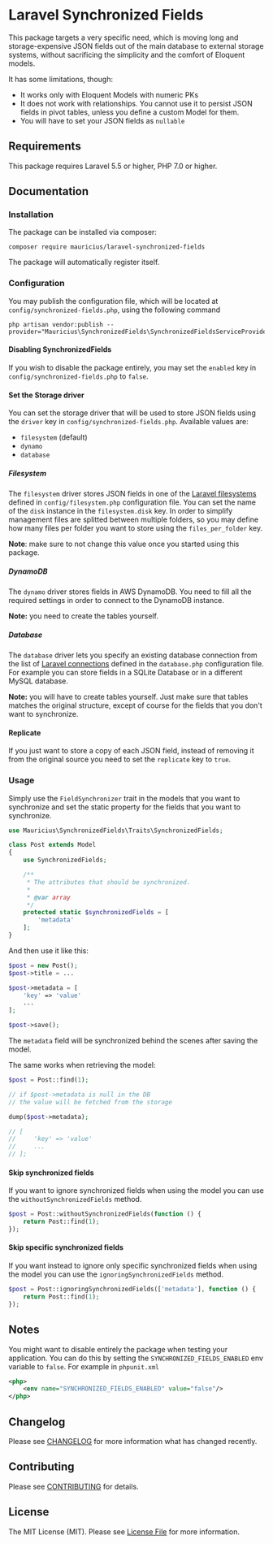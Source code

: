 # Laravel Synchronized Fields

This package targets a very specific need, which is moving long and storage-expensive JSON fields out of the main database to external storage systems, without sacrificing the simplicity and the comfort of Eloquent models.

It has some limitations, though:

* It works only with Eloquent Models with numeric PKs
* It does not work with relationships. You cannot use it to persist JSON fields in pivot tables, unless you define a custom Model for them.
* You will have to set your JSON fields as `nullable`

## Requirements

This package requires Laravel 5.5 or higher, PHP 7.0 or higher.

## Documentation

### Installation

The package can be installed via composer:

```
composer require mauricius/laravel-synchronized-fields
```

The package will automatically register itself.

### Configuration

You may publish the configuration file, which will be located at `config/synchronized-fields.php`, using the following command

```
php artisan vendor:publish --provider="Mauricius\SynchronizedFields\SynchronizedFieldsServiceProvider"
```

#### Disabling SynchronizedFields

If you wish to disable the package entirely, you may set the `enabled` key in `config/synchronized-fields.php` to `false`.

#### Set the Storage driver

You can set the storage driver that will be used to store JSON fields using the `driver` key in `config/synchronized-fields.php`. Available values are:

* `filesystem` (default)
* `dynamo`
* `database`

##### Filesystem

The `filesystem` driver stores JSON fields in one of the [Laravel filesystems](https://laravel.com/docs/6.x/filesystem#configuration) defined in `config/filesystem.php` configuration file. You can set the name of the `disk` instance in the `filesystem.disk` key. In order to simplify management files are splitted between multiple folders, so you may define how many files per folder you want to store using the `files_per_folder` key.

**Note**: make sure to not change this value once you started using this package.

##### DynamoDB

The `dynamo` driver stores fields in AWS DynamoDB. You need to fill all the required settings in order to connect to the DynamoDB instance.
 
**Note:** you need to create the tables yourself.

##### Database

The `database` driver lets you specify an existing database connection from the list of [Laravel connections](https://laravel.com/docs/6.x/database#configuration) defined in the `database.php` configuration file. For example you can store fields in a SQLite Database or in a different MySQL database. 

**Note:** you will have to create tables yourself. Just make sure that tables matches the original structure, except of course for the fields that you don't want to synchronize.

#### Replicate

If you just want to store a copy of each JSON field, instead of removing it from the original source you need to set the `replicate` key to `true`.

### Usage

Simply use the `FieldSynchronizer` trait in the models that you want to synchronize and set the static property for the fields that you want to synchronize.

```php
use Mauricius\SynchronizedFields\Traits\SynchronizedFields;

class Post extends Model
{
    use SynchronizedFields;

    /**
     * The attributes that should be synchronized.
     *
     * @var array
     */
    protected static $synchronizedFields = [
        'metadata'
    ];
}
```
And  then use it like this:

```php
$post = new Post();
$post->title = ...

$post->metadata = [
    'key' => 'value'
    ...
];

$post->save();
```

The `metadata` field will be synchronized behind the scenes after saving the model.

The same works when retrieving the model:

```php
$post = Post::find(1);

// if $post->metadata is null in the DB
// the value will be fetched from the storage

dump($post->metadata);

// [
//     'key' => 'value'
//     ...
// ];
```

#### Skip synchronized fields

If you want to ignore synchronized fields when using the model you can use the `withoutSynchronizedFields` method.

```php
$post = Post::withoutSynchronizedFields(function () {
    return Post::find(1);
});
```

#### Skip specific synchronized fields

If you want instead to ignore only specific synchronized fields when using the model you can use the `ignoringSynchronizedFields` method.

```php
$post = Post::ignoringSynchronizedFields(['metadata'], function () {
    return Post::find(1);
});
```

## Notes

You might want to disable entirely the package when testing your application. You can do this by setting the `SYNCHRONIZED_FIELDS_ENABLED` env variable to `false`. For example in `phpunit.xml`

```xml
<php>
    <env name="SYNCHRONIZED_FIELDS_ENABLED" value="false"/>
</php>
```

## Changelog

Please see [CHANGELOG](CHANGELOG.md) for more information what has changed recently.

## Contributing

Please see [CONTRIBUTING](CONTRIBUTING.md) for details.

## License

The MIT License (MIT). Please see [License File](LICENSE.md) for more information.

